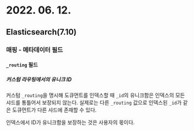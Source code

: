 # 2022. 06. 12.

## Elasticsearch(7.10)

### 매핑 - 메타데이터 필드

#### `_routing` 필드

##### 커스텀 라우팅에서의 유니크 ID

커스텀 `_routing`을 명시해 도큐먼트를 인덱스할 때 `_id`의 유니크함은 인덱스의 모든 샤드를 통틀어서 보장되지 않는다. 실제로는 다른 `_routing` 값으로 인덱스된 `_id`가 같은 도큐먼트가 다른 샤드에 존재할 수 있다.

인덱스에서 ID가 유니크함을 보장하는 것은 사용자의 몫이다.

